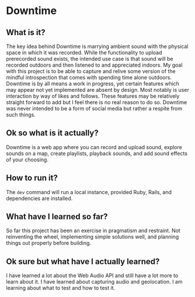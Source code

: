 # Downtime
## What is it?
The key idea behind Downtime is marrying ambient sound with the physical space in which it was recorded. While the functionality to upload prerecorded sound exists, the intended use case is that sound will be recorded outdoors and then listened to and appreciated indoors. My goal with this project is to be able to capture and relive some version of the mindful introspection that comes with spending time alone outdoors.
Downtime is by all means a work in progress, yet certain features which may appear not yet implemented are absent by design. Most notably is user interaction by way of likes and follows. These features may be relatively straight forward to add but I feel there is no real reason to do so. Downtime was never intended to be a form of social media but rather a respite from such things.

## Ok so what is it actually?
Downtime is a web app where you can record and upload sound, explore sounds on a map, create playlists, playback sounds, and add sound effects of your choosing.

## How to run it?
The `dev` command will run a local instance, provided Ruby, Rails, and dependencies are installed.

## What have I learned so far?
So far this project has been an exercise in pragmatism and restraint. Not reinventing the wheel, implementing simple solutions well, and planning things out properly before building.

## Ok sure but what have I actually learned?
I have learned a lot about the Web Audio API and still have a lot more to learn about it. I have learned about capturing audio and geolocation. I am learning about what to test and how to test it.
